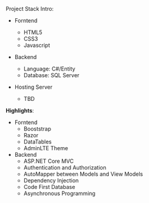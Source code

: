 <p>Project Stack Intro:<P>

+ Forntend
  + HTML5
  + CSS3
  + Javascript  

+ Backend
  + Language: C#/Entity
  + Database: SQL Server

+ Hosting Server
  + TBD

**Highlights**:
+ Forntend
  + Booststrap
  + Razor
  + DataTables
  + AdminLTE Theme
+ Backend
  + ASP.NET Core MVC
  + Authentication and Authorization
  + AutoMapper between Models and View Models
  + Dependency Injection
  + Code First Database
  + Asynchronous Programming
